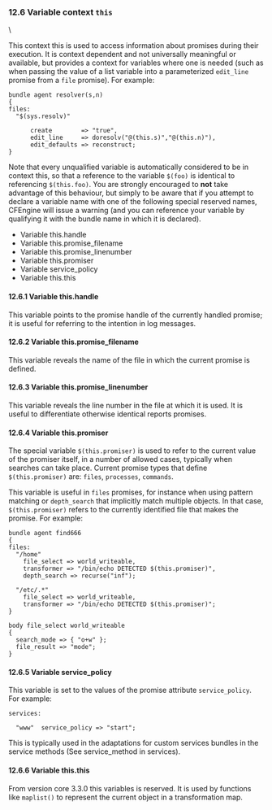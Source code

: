 ### 12.6 Variable context `this`

\

This context this is used to access information about promises during
their execution. It is context dependent and not universally meaningful
or available, but provides a context for variables where one is needed
(such as when passing the value of a list variable into a parameterized
`edit_line` promise from a `file` promise). For example:

    bundle agent resolver(s,n)
    { 
    files:
      "$(sys.resolv)" 

          create        => "true",
          edit_line     => doresolv("@(this.s)","@(this.n)"),
          edit_defaults => reconstruct;
    }

Note that every unqualified variable is automatically considered to be
in context this, so that a reference to the variable `$(foo)` is
identical to referencing `$(this.foo)`. You are strongly encouraged to
**not** take advantage of this behaviour, but simply to be aware that if
you attempt to declare a variable name with one of the following special
reserved names, CFEngine will issue a warning (and you can reference
your variable by qualifying it with the bundle name in which it is
declared).

-   Variable this.handle
-   Variable this.promise\_filename
-   Variable this.promise\_linenumber
-   Variable this.promiser
-   Variable service\_policy
-   Variable this.this

#### 12.6.1 Variable this.handle

This variable points to the promise handle of the currently handled
promise; it is useful for referring to the intention in log messages.

#### 12.6.2 Variable this.promise\_filename

This variable reveals the name of the file in which the current promise
is defined.

#### 12.6.3 Variable this.promise\_linenumber

This variable reveals the line number in the file at which it is used.
It is useful to differentiate otherwise identical reports promises.

#### 12.6.4 Variable this.promiser

The special variable `$(this.promiser)` is used to refer to the current
value of the promiser itself, in a number of allowed cases, typically
when searches can take place. Current promise types that define
`$(this.promiser)` are: `files`, `processes`, `commands`.

This variable is useful in `files` promises, for instance when using
pattern matching or `depth_search` that implicitly match multiple
objects. In that case, `$(this.promiser)` refers to the currently
identified file that makes the promise. For example:

    bundle agent find666
    {
    files:
      "/home"
        file_select => world_writeable,
        transformer => "/bin/echo DETECTED $(this.promiser)",
        depth_search => recurse("inf");

      "/etc/.*"
        file_select => world_writeable,
        transformer => "/bin/echo DETECTED $(this.promiser)";
    }

    body file_select world_writeable
    {
      search_mode => { "o+w" };
      file_result => "mode";
    }

#### 12.6.5 Variable service\_policy

This variable is set to the values of the promise attribute
`service_policy`. For example:

    services:

      "www"  service_policy => "start";

This is typically used in the adaptations for custom services bundles in
the service methods (See service\_method in services).

#### 12.6.6 Variable this.this

From version core 3.3.0 this variables is reserved. It is used by
functions like `maplist()` to represent the current object in a
transformation map.
